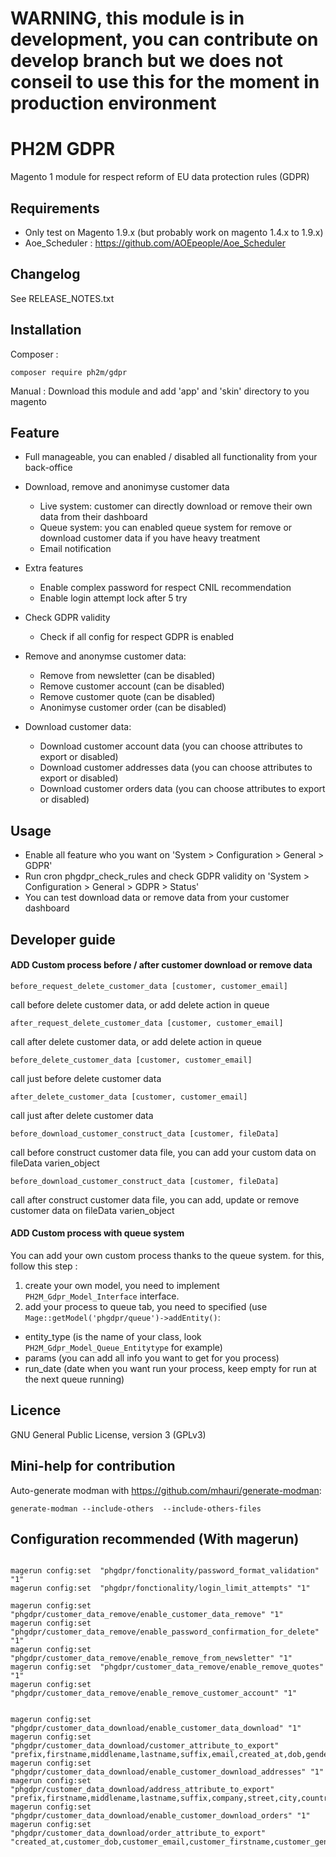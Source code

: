 # WARNING, this module is in development, you can contribute on develop branch but we does not conseil to use this for the moment in production environment

# PH2M GDPR

Magento 1 module for respect reform of EU data protection rules (GDPR)


## Requirements

- Only test on Magento 1.9.x (but probably work on magento 1.4.x to 1.9.x)
- Aoe_Scheduler : https://github.com/AOEpeople/Aoe_Scheduler

## Changelog 
See RELEASE_NOTES.txt

## Installation
Composer :
```
composer require ph2m/gdpr
```
Manual :
Download this module and add 'app' and 'skin' directory to you magento

## Feature
- Full manageable, you can enabled / disabled all functionality from your back-office
- Download, remove and anonimyse customer data
    - Live system: customer can directly download or remove their own data from their dashboard
    - Queue system: you can enabled queue system for remove or download customer data if you have heavy treatment
    - Email notification 
- Extra features 
    - Enable complex password for respect CNIL recommendation 
    - Enable login attempt lock after 5 try
- Check GDPR validity
    - Check if all config for respect GDPR is enabled
    
- Remove and anonymse customer data:
    - Remove from newsletter (can be disabled)
    - Remove customer account (can be disabled)
    - Remove customer quote (can be disabled)
    - Anonimyse customer order (can be disabled)
- Download customer data:
    - Download customer account data (you can choose attributes to export or disabled)
    - Download customer addresses data (you can choose attributes to export or disabled)
    - Download customer orders data (you can choose attributes to export or disabled)
   
## Usage
- Enable all feature who you want on 'System > Configuration > General > GDPR'
- Run cron phgdpr_check_rules and check GDPR validity on 'System > Configuration > General > GDPR > Status'
- You can test download data or remove data from your customer dashboard

## Developer guide
#### ADD Custom process before / after customer download or remove data

```
before_request_delete_customer_data [customer, customer_email]
```
call before delete customer data, or add delete action in queue

```
after_request_delete_customer_data [customer, customer_email]
```
call after delete customer data, or add delete action in queue

```
before_delete_customer_data [customer, customer_email]
```
call just before delete customer data

```
after_delete_customer_data [customer, customer_email]
```
call just after delete customer data

```
before_download_customer_construct_data [customer, fileData]
```
call before construct customer data file, you can add your custom data on fileData varien_object

```
before_download_customer_construct_data [customer, fileData]
```
call after construct customer data file, you can add, update or remove customer data on fileData varien_object

#### ADD Custom process with queue system
You can add your own custom process thanks to the queue system. for this, follow this step :
1. create your own model, you need to implement `PH2M_Gdpr_Model_Interface` interface.
2. add your process to queue tab, you need to specified (use `Mage::getModel('phgdpr/queue')->addEntity()`:
 - entity_type (is the name of your class, look `PH2M_Gdpr_Model_Queue_Entitytype` for example)
 - params (you can add all info you want to get for you process)
 - run_date (date when you want run your process, keep empty for run at the next queue running)



## Licence

GNU General Public License, version 3 (GPLv3)


## Mini-help for contribution

Auto-generate modman with https://github.com/mhauri/generate-modman:

```
generate-modman --include-others  --include-others-files
```

## Configuration recommended (With magerun)
 ```

magerun config:set  "phgdpr/fonctionality/password_format_validation" "1"
magerun config:set  "phgdpr/fonctionality/login_limit_attempts" "1"

magerun config:set  "phgdpr/customer_data_remove/enable_customer_data_remove" "1"
magerun config:set  "phgdpr/customer_data_remove/enable_password_confirmation_for_delete" "1"
magerun config:set  "phgdpr/customer_data_remove/enable_remove_from_newsletter" "1"
magerun config:set  "phgdpr/customer_data_remove/enable_remove_quotes" "1"
magerun config:set  "phgdpr/customer_data_remove/enable_remove_customer_account" "1"


magerun config:set  "phgdpr/customer_data_download/enable_customer_data_download" "1"
magerun config:set  "phgdpr/customer_data_download/customer_attribute_to_export" "prefix,firstname,middlename,lastname,suffix,email,created_at,dob,gender"
magerun config:set  "phgdpr/customer_data_download/enable_customer_download_addresses" "1"
magerun config:set  "phgdpr/customer_data_download/address_attribute_to_export" "prefix,firstname,middlename,lastname,suffix,company,street,city,country_id,region,postcode,telephone,fax"
magerun config:set  "phgdpr/customer_data_download/enable_customer_download_orders" "1"
magerun config:set  "phgdpr/customer_data_download/order_attribute_to_export" "created_at,customer_dob,customer_email,customer_firstname,customer_gender,customer_lastname,customer_middlename,customer_prefix,customer_suffix,discount_amount,grand_total,shipping_amount,increment_id"

 ```